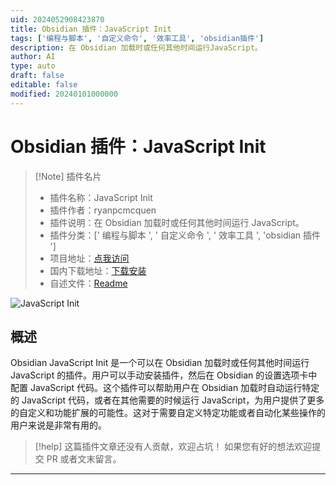 ```yaml
---
uid: 2024052908423870
title: Obsidian 插件：JavaScript Init
tags: ['编程与脚本', '自定义命令', '效率工具', 'obsidian插件']
description: 在 Obsidian 加载时或任何其他时间运行JavaScript。
author: AI
type: auto
draft: false
editable: false
modified: 20240101000000
---
```


# Obsidian 插件：JavaScript Init

> [!Note] 插件名片
> - 插件名称：JavaScript Init
> - 插件作者：ryanpcmcquen
> - 插件说明：在 Obsidian 加载时或任何其他时间运行 JavaScript。
> - 插件分类：[' 编程与脚本 ', ' 自定义命令 ', ' 效率工具 ', 'obsidian 插件 ']
> - 项目地址：[点我访问](https://github.com/ryanpcmcquen/obsidian-javascript-init)
> - 国内下载地址：[下载安装](https://pkmer.cn/products/plugin/pluginMarket/?obsidian-javascript-init)
> - 自述文件：[Readme](https://ghproxy.net/https://raw.githubusercontent.com/ryanpcmcquen/obsidian-javascript-init/master/README.md)

![JavaScript Init](https://cdn.pkmer.cn/covers/obsidian-javascript-init.PNG!pkmer)

## 概述

Obsidian JavaScript Init 是一个可以在 Obsidian 加载时或任何其他时间运行 JavaScript 的插件。用户可以手动安装插件，然后在 Obsidian 的设置选项卡中配置 JavaScript 代码。这个插件可以帮助用户在 Obsidian 加载时自动运行特定的 JavaScript 代码，或者在其他需要的时候运行 JavaScript，为用户提供了更多的自定义和功能扩展的可能性。这对于需要自定义特定功能或者自动化某些操作的用户来说是非常有用的。

> [!help]
> 这篇插件文章还没有人贡献，欢迎占坑！
> 如果您有好的想法欢迎提交 PR 或者文末留言。

---



